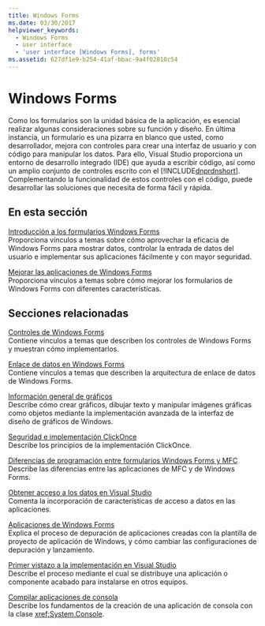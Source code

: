 ```yaml
---
title: Windows Forms
ms.date: 03/30/2017
helpviewer_keywords:
  - Windows Forms
  - user interface
  - 'user interface [Windows Forms], forms'
ms.assetid: 627df1e9-b254-41af-bbac-9a4f02810c54
---
```

# <a name="windows-forms"></a>Windows Forms
Como los formularios son la unidad básica de la aplicación, es esencial realizar algunas consideraciones sobre su función y diseño. En última instancia, un formulario es una pizarra en blanco que usted, como desarrollador, mejora con controles para crear una interfaz de usuario y con código para manipular los datos. Para ello, Visual Studio proporciona un entorno de desarrollo integrado (IDE) que ayuda a escribir código, así como un amplio conjunto de controles escrito con el [!INCLUDE[dnprdnshort](../../../includes/dnprdnshort-md.md)]. Complementando la funcionalidad de estos controles con el código, puede desarrollar las soluciones que necesita de forma fácil y rápida.  
  
## <a name="in-this-section"></a>En esta sección  
 [Introducción a los formularios Windows Forms](../../../docs/framework/winforms/getting-started-with-windows-forms.md)  
 Proporciona vínculos a temas sobre cómo aprovechar la eficacia de Windows Forms para mostrar datos, controlar la entrada de datos del usuario e implementar sus aplicaciones fácilmente y con mayor seguridad.  
  
 [Mejorar las aplicaciones de Windows Forms](../../../docs/framework/winforms/advanced/index.md)  
 Proporciona vínculos a temas sobre cómo mejorar los formularios de Windows Forms con diferentes características.  
  
## <a name="related-sections"></a>Secciones relacionadas  
 [Controles de Windows Forms](../../../docs/framework/winforms/controls/index.md)  
 Contiene vínculos a temas que describen los controles de Windows Forms y muestran cómo implementarlos.  
  
 [Enlace de datos en Windows Forms](../../../docs/framework/winforms/windows-forms-data-binding.md)  
 Contiene vínculos a temas que describen la arquitectura de enlace de datos de Windows Forms.  
  
 [Información general de gráficos](../../../docs/framework/winforms/advanced/graphics-overview-windows-forms.md)  
 Describe cómo crear gráficos, dibujar texto y manipular imágenes gráficas como objetos mediante la implementación avanzada de la interfaz de diseño de gráficos de Windows.  
  
 [Seguridad e implementación ClickOnce](/visualstudio/deployment/clickonce-security-and-deployment)  
 Describe los principios de la implementación ClickOnce.  
  
 [Diferencias de programación entre formularios Windows Forms y MFC](/cpp/dotnet/windows-forms-mfc-programming-differences)  
 Describe las diferencias entre las aplicaciones de MFC y de Windows Forms.  
  
 [Obtener acceso a los datos en Visual Studio](/visualstudio/data-tools/accessing-data-in-visual-studio)  
 Comenta la incorporación de características de acceso a datos en las aplicaciones.  
  
 [Aplicaciones de Windows Forms](/visualstudio/debugger/debugging-preparation-windows-forms-applications)  
 Explica el proceso de depuración de aplicaciones creadas con la plantilla de proyecto de aplicación de Windows, y cómo cambiar las configuraciones de depuración y lanzamiento.  
  
 [Primer vistazo a la implementación en Visual Studio](/visualstudio/deployment/deploying-applications-services-and-components)  
 Describe el proceso mediante el cual se distribuye una aplicación o componente acabado para instalarse en otros equipos.  
  
 [Compilar aplicaciones de consola](../../../docs/standard/building-console-apps.md)  
 Describe los fundamentos de la creación de una aplicación de consola con la clase <xref:System.Console>.
